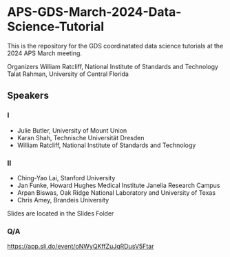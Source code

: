 # APS-GDS-March-2024-Data-Science-Tutorial

This is the repository for the GDS coordinatated data science tutorials at the 2024 APS March meeting.

Organizers
William Ratcliff, National Institute of Standards and Technology
Talat Rahman, University of Central Florida


## Speakers
### I
- Julie Butler, University of Mount Union
- Karan Shah, Technische Universität Dresden
- William Ratcliff, National Institute of Standards and Technology
### II
- Ching-Yao Lai, Stanford University
- Jan Funke, Howard Hughes Medical Institute Janelia Research Campus
- Arpan Biswas, Oak Ridge National Laboratory and University of Texas
- Chris Amey, Brandeis University

Slides are located in the Slides Folder

### Q/A
https://app.sli.do/event/oNWyQKffZuJqRDusV5Ftar







